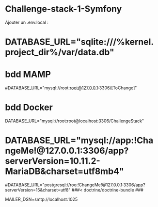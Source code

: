 # Challenge-stack-1-Symfony

Ajouter un .env.local :

# DATABASE_URL="sqlite:///%kernel.project_dir%/var/data.db"

# bdd MAMP
#DATABASE_URL="mysql://root:root@127.0.0.1:3306/[ToChange]"

# bdd Docker
DATABASE_URL="mysql://root:root@localhost:3306/ChallengeStack"

# DATABASE_URL="mysql://app:!ChangeMe!@127.0.0.1:3306/app?serverVersion=10.11.2-MariaDB&charset=utf8mb4"
#DATABASE_URL="postgresql://roo:!ChangeMe!@127.0.0.1:3306/app?serverVersion=15&charset=utf8"
###< doctrine/doctrine-bundle ###

MAILER_DSN=smtp://localhost:1025
